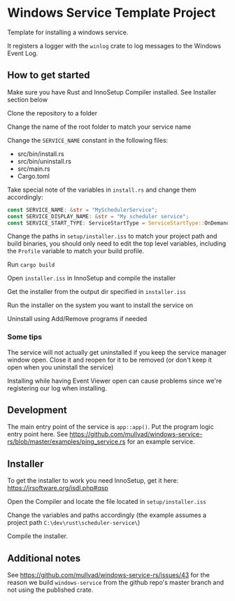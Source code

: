 # Windows Service Template Project

Template for installing a windows service.

It registers a logger with the `winlog` crate to log messages to the Windows Event Log.

## How to get started

Make sure you have Rust and InnoSetup Compiler installed. See Installer section below

Clone the repository to a folder

Change the name of the root folder to match your service name

Change the `SERVICE_NAME` constant in the following files:

- src/bin/install.rs
- src/bin/uninstall.rs
- src/main.rs
- Cargo.toml

Take special note of the variables in `install.rs` and change them accordingly:

```rust
const SERVICE_NAME: &str = "MySchedulerService";
const SERVICE_DISPLAY_NAME: &str = "My scheduler service";
const SERVICE_START_TYPE: ServiceStartType = ServiceStartType::OnDemand;
```

Change the paths in `setup/installer.iss` to match your project path and build binaries, you should
only need to edit the top level variables, including the `Profile` variable to match your build profile.

Run `cargo build`

Open `installer.iss` in InnoSetup and compile the installer

Get the installer from the output dir specified in `installer.iss`

Run the installer on the system you want to install the service on

Uninstall using Add/Remove programs if needed

### Some tips

The service will not actually get uninstalled if you keep the service manager window open. Close it
and reopen for it to be removed (or don't keep it open when you uninstall the service)

Installing while having Event Viewer open can cause problems since we're registering our log
when installing.

## Development

The main entry point of the service is `app::app()`. Put the program logic entry point here. See
https://github.com/mullvad/windows-service-rs/blob/master/examples/ping_service.rs for an example
service.

## Installer

To get the installer to work you need InnoSetup, get it here: https://jrsoftware.org/isdl.php#qsp

Open the Compiler and locate the file located in `setup/installer.iss`

Change the variables and paths accordingly (the example assumes a project path `C:\dev\rust\scheduler-service\`)

Compile the installer.

## Additional notes

See https://github.com/mullvad/windows-service-rs/issues/43 for the reason we build `windows-service`
from the github repo's master branch and not using the published crate.